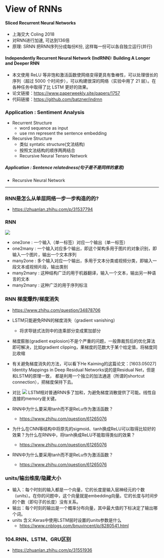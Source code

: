# View of RNNs

#### Sliced Recurrent Neural Networks
+ 上海交大 Coling 2018
+ 对RNN进行加速, 可达到136倍
+ 原理: SRNN 把RNN序列分成每份K份, 这样每一份可以各自独立运行(并行)

#### Independently Recurrent Neural Network (IndRNN): Building A Longer and Deeper RNN
- 本文使用 ReLU 等非饱和激活函数使网络变得更具有鲁棒性，可以处理很长的序列（超过 5000 个时间步），可以构建很深的网络（实验中用了 21 层）。在各种任务中取得了比 LSTM 更好的效果。
- 论文链接：https://www.paperweekly.site/papers/1757
- 代码链接：https://github.com/batzner/indrnn

### Application : Sentiment Analysis
+ Recurrent Structure
	+ word sequence as input
	+ use rnn represent the sentence embedding
+ Recursive Structure
	+ 类似 syntatic structure(文法结构)
	+ 按照文法结构的顺序两两结合
	+ Recursive Neural Tensro Network

##### Application : Sentence relatedness(句子是不是同样的意思)
+ Recursive Neural Network

---
### RNN是怎么从单层网络一步一步构造的的?
+ https://zhuanlan.zhihu.com/p/31537794
### RNN
![](https://pic4.zhimg.com/80/2a37bd4e9b12bcc19e045eaf22fea4e5_hd.jpg)
+ one2one : 一个输入（单一标签）对应一个输出（单一标签）
+ one2many : 一个输入对应多个输出，即这个架构多用于图片的对象识别，即输入一个图片，输出一个文本序列
+ many2one : 多个输入对应一个输出，多用于文本分类或视频分类，即输入一段文本或视频片段，输出类别
+ many2many : 这种结构广泛的用于机器翻译，输入一个文本，输出另一种语言的文本
+ many2many : 这种广泛的用于序列标注

### RNN 梯度爆炸/梯度消失
+ https://www.zhihu.com/question/34878706
+ LSTM只能避免RNN的梯度消失（gradient vanishing）
	+ 将求导链式法则中的连乘部分变成累加部分
+ 梯度膨胀(gradient explosion)不是个严重的问题，一般靠裁剪后的优化算法即可解决，比如gradient clipping，果梯度的范数大于某个给定值，将梯度同比收缩

+ 有关避免梯度消失的方法，可以看下He Kaiming的这篇论文：[1603.05027] Identity Mappings in Deep Residual Networks说的是Residual Net，但是和LSTM的原理一致， 都是利用一个独立的加法通道（所谓的shortcut connection），把梯度保持下去。

+ 对比
	![](https://pic2.zhimg.com/80/v2-8d64e83943e31fb95af6b1845e174b49_hd.jpg)
    LSTM相对普通RNN多了加和，为避免梯度消散提供了可能。线性自连接的memory是关键。
+ RNN中为什么要采用tanh而不是ReLu作为激活函数？
	+ https://www.zhihu.com/question/61265076
+ 为什么在CNN等结构中将原先的sigmoid、tanh换成ReLU可以取得比较好的效果？为什么在RNN中，将tanh换成ReLU不能取得类似的效果？
	+ https://www.zhihu.com/question/61265076
+ RNN中为什么要采用tanh而不是ReLu作为激活函数？
	+ https://www.zhihu.com/question/61265076

### units/输出维度/隐藏大小
+ 输入：每个时刻的输入都是一个向量，它的长度是输入层神经元的个数（units）。在你的问题中，这个向量就是embedding向量。它的长度与时间步的个数（即句子的长度）没有关系。
+ 输出：每个时刻的输出是一个概率分布向量，其中最大值的下标决定了输出哪个词。
+ units 含义:Keras中使用LSTM层时设置的units参数是什么
	+ https://www.cnblogs.com/bnuvincent/p/8280541.html

### 104.RNN、LSTM、GRU区别 
+ https://zhuanlan.zhihu.com/p/31551936
